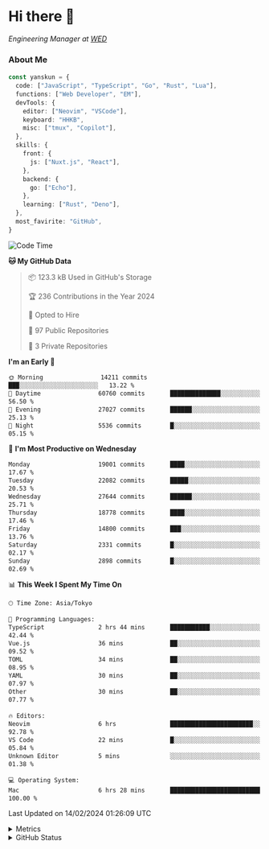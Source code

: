 # Hi there&nbsp;:wave:

<!-- ![Alt text](https://spotify-recently-played-readme.vercel.app/api?user=31kynbuubkiu3r4qh4hjuaglhfay) -->

_Engineering Manager at [WED](https://github.com/wedinc)_

### About Me

```ts
const yanskun = {
  code: ["JavaScript", "TypeScript", "Go", "Rust", "Lua"],
  functions: ["Web Developer", "EM"],
  devTools: {
    editor: ["Neovim", "VSCode"],
    keyboard: "HHKB",
    misc: ["tmux", "Copilot"],
  },
  skills: {
    front: {
      js: ["Nuxt.js", "React"],
    },
    backend: {
      go: ["Echo"],
    },
    learning: ["Rust", "Deno"],
  },
  most_favirite: "GitHub",
}
```

<!--START_SECTION:waka-->
![Code Time](http://img.shields.io/badge/Code%20Time-687%20hrs%202%20mins-blue)

**🐱 My GitHub Data** 

> 📦 123.3 kB Used in GitHub's Storage 
 > 
> 🏆 236 Contributions in the Year 2024
 > 
> 💼 Opted to Hire
 > 
> 📜 97 Public Repositories 
 > 
> 🔑 3 Private Repositories 
 > 
**I'm an Early 🐤** 

```text
🌞 Morning                14211 commits       ███░░░░░░░░░░░░░░░░░░░░░░   13.22 % 
🌆 Daytime                60760 commits       ██████████████░░░░░░░░░░░   56.50 % 
🌃 Evening                27027 commits       ██████░░░░░░░░░░░░░░░░░░░   25.13 % 
🌙 Night                  5536 commits        █░░░░░░░░░░░░░░░░░░░░░░░░   05.15 % 
```
📅 **I'm Most Productive on Wednesday** 

```text
Monday                   19001 commits       ████░░░░░░░░░░░░░░░░░░░░░   17.67 % 
Tuesday                  22082 commits       █████░░░░░░░░░░░░░░░░░░░░   20.53 % 
Wednesday                27644 commits       ██████░░░░░░░░░░░░░░░░░░░   25.71 % 
Thursday                 18778 commits       ████░░░░░░░░░░░░░░░░░░░░░   17.46 % 
Friday                   14800 commits       ███░░░░░░░░░░░░░░░░░░░░░░   13.76 % 
Saturday                 2331 commits        █░░░░░░░░░░░░░░░░░░░░░░░░   02.17 % 
Sunday                   2898 commits        █░░░░░░░░░░░░░░░░░░░░░░░░   02.69 % 
```


📊 **This Week I Spent My Time On** 

```text
🕑︎ Time Zone: Asia/Tokyo

💬 Programming Languages: 
TypeScript               2 hrs 44 mins       ███████████░░░░░░░░░░░░░░   42.44 % 
Vue.js                   36 mins             ██░░░░░░░░░░░░░░░░░░░░░░░   09.52 % 
TOML                     34 mins             ██░░░░░░░░░░░░░░░░░░░░░░░   08.95 % 
YAML                     30 mins             ██░░░░░░░░░░░░░░░░░░░░░░░   07.97 % 
Other                    30 mins             ██░░░░░░░░░░░░░░░░░░░░░░░   07.77 % 

🔥 Editors: 
Neovim                   6 hrs               ███████████████████████░░   92.78 % 
VS Code                  22 mins             █░░░░░░░░░░░░░░░░░░░░░░░░   05.84 % 
Unknown Editor           5 mins              ░░░░░░░░░░░░░░░░░░░░░░░░░   01.38 % 

💻 Operating System: 
Mac                      6 hrs 28 mins       █████████████████████████   100.00 % 
```


 Last Updated on 14/02/2024 01:26:09 UTC
<!--END_SECTION:waka-->

<details>
  <summary>Metrics</summary>
  <img src="https://github.com/yanskun/yanskun/blob/main/github-metrics.svg" alt="Metrics">
</details>

<details>
  <summary>GitHub Status</summary>
  <picture>
    <source media="(prefers-color-scheme: dark)" srcset="https://raw.githubusercontent.com/yanskun/yanskun/master/profile-summary-card-output/nord_dark/0-profile-details.svg">
   <img src="https://raw.githubusercontent.com/yanskun/yanskun/master/profile-summary-card-output/default/0-profile-details.svg">
  </picture>
  <br>
  <picture>
    <source media="(prefers-color-scheme: dark)" srcset="https://raw.githubusercontent.com/yanskun/yanskun/master/profile-summary-card-output/nord_dark/1-repos-per-language.svg">
   <img src="https://raw.githubusercontent.com/yanskun/yanskun/master/profile-summary-card-output/default/1-repos-per-language.svg">
  </picture>
  <picture>
    <source media="(prefers-color-scheme: dark)" srcset="https://raw.githubusercontent.com/yanskun/yanskun/master/profile-summary-card-output/nord_dark/2-most-commit-language.svg">
   <img src="https://raw.githubusercontent.com/yanskun/yanskun/master/profile-summary-card-output/default/2-most-commit-language.svg">
  </picture>
  <br>
  <picture>
    <source media="(prefers-color-scheme: dark)" srcset="https://raw.githubusercontent.com/yanskun/yanskun/master/profile-summary-card-output/nord_dark/3-stats.svg">
   <img src="https://raw.githubusercontent.com/yanskun/yanskun/master/profile-summary-card-output/default/3-stats.svg">
  </picture>
  <picture>
    <source media="(prefers-color-scheme: dark)" srcset="https://raw.githubusercontent.com/yanskun/yanskun/master/profile-summary-card-output/nord_dark/4-productive-time.svg">
   <img src="https://raw.githubusercontent.com/yanskun/yanskun/master/profile-summary-card-output/default/4-productive-time.svg">
  </picture>
</details>
